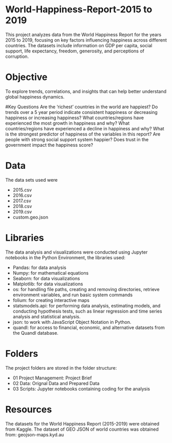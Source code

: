 # World-Happiness-Report-2015 to 2019
This project analyzes data from the World Happiness Report for the years 2015 to 2019, focusing on key factors influencing happiness across different countries. The datasets include information on GDP per capita, social support, life expectancy, freedom, generosity, and perceptions of corruption. 

# Objective
To explore trends, correlations, and insights that can help better understand global happiness dynamics.

#Key Questions 
Are the ‘richest’ countries in the world are happiest?
Do trends over a 5 year period indicate consistent happiness or decreasing happiness or increasing happiness?
What countries/regions have experienced the most growth in happiness and why?
What countries/regions have experienced a decline in happiness and why?
What is the strongest predictor of happiness of the variables in this report?
Are people with strong social support system happier?
Does trust in the government impact the happiness score?

# Data
The data sets used were
- 2015.csv
- 2016.csv
- 2017.csv
- 2018.csv
- 2019.csv
- custom.geo.json

# Libraries
The data analysis and visualizations were conducted using Jupyter notebooks in the Python Environment, the libraries used:
- Pandas: for data analysis
- Numpy: for mathematical equations
- Seaborn: for data visualizations
- Matplotlib: for data visualizations
- os: for handling file paths, creating and removing directories, retrieve environment variables, and run basic system commands
- folium: for creating interactive maps
- statsmodels.api: for performing data analysis, estimating models, and conducting hypothesis tests, such as linear regression and time series analysis and statistical analysis.
- json: to work with JavaScript Object Notation in Python. 
- quandl: for access to financial, economic, and alternative datasets from the Quandl database.

# Folders
The project folders are stored in the folder structure:
- 01 Project Management: Project Brief
- 02 Data: Orignal Data and Prepared Data
- 03 Scripts: Jupyter notebooks containing coding for the analysis

# Resources
The datasets for the World Happiness Report (2015-2019) were obtained from Kaggle.  The dataset of GEO JSON of world countries was obtained from: geojson-maps.kyd.au


